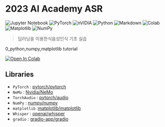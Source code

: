 # 2023 AI Academy ASR

![Jupyter Notebook](https://img.shields.io/badge/jupyter-%23FA0F00.svg?style=for-the-badge&logo=jupyter&logoColor=white)
![PyTorch](https://img.shields.io/badge/PyTorch-%23EE4C2C.svg?style=for-the-badge&logo=PyTorch&logoColor=white)
![nVIDIA](https://img.shields.io/badge/nVIDIA-%2376B900.svg?style=for-the-badge&logo=nVIDIA&logoColor=white)
![Python](https://img.shields.io/badge/python-3670A0?style=for-the-badge&logo=python&logoColor=ffdd54)
![Markdown](https://img.shields.io/badge/markdown-%23000000.svg?style=for-the-badge&logo=markdown&logoColor=white)
![Colab](https://img.shields.io/badge/Colab-F9AB00?style=for-the-badge&logo=googlecolab&color=525252)
![Matplotlib](https://img.shields.io/badge/Matplotlib-%23ffffff.svg?style=for-the-badge&logo=Matplotlib&logoColor=black)
![NumPy](https://img.shields.io/badge/numpy-%23013243.svg?style=for-the-badge&logo=numpy&logoColor=white)

> 딥러닝을 이용한식음성인식 기초 실습

0_python,numpy,matplotlib tutorial 

<a href="https://colab.research.google.com/github/june-oh/2023_AI_Academy_ASR/blob/main/0_python_%ED%8A%9C%ED%86%A0%EB%A6%AC%EC%96%BC.ipynb"><img src="https://colab.research.google.com/assets/colab-badge.svg" alt="Open In Colab"></a> 


## Libraries
- `PyTorch` : [pytorch/pytorch]( https://github.com/pytorch/pytorch )
- `NeMo` : [Nvidia/NeMo](https://github.com/NVIDIA/NeMo)
- `TorchAudio` : [pytorch/audio](https://github.com/pytorch/audio) 
- `NumPy` : [numpy/numpy](https://github.com/numpy/numpy)
- `matplotlib` :[matplotlib/matplotlib](https://github.com/matplotlib/matplotlib)
- `Whisper` : [openai/whisper](https://github.com/openai/whisper)
- `gradio` : [gradio-app/gradio](https://github.com/gradio-app/gradio)
